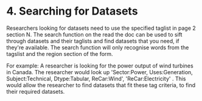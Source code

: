 # **4. Searching for Datasets**

Researchers looking for datasets need to use the specified taglist in page 2 section N. The search function on the read the doc can be used to sift through datasets and their taglists and find datasets that you need, if they're available. The search function will only recognise words from the tagslist and the region section of the form.

For example: A researcher is looking for the power output of wind turbines in Canada. The researcher would look up 'Sector:Power, Uses:Generation, Subject:Technical, Dtype:Tabular, ReCar:Wind', 'ReCar:Electricity' . This would allow the researcher to find datasets that fit these tag criteria, to find their required datasets.
